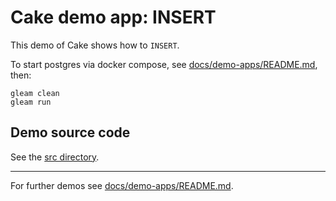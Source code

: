 # Cake demo app: INSERT

This demo of Cake shows how to `INSERT`.

To start postgres via docker compose, see
[docs/demo-apps/README.md](../../README.md#demo-apps.md#Installing-prerequisites), then:

```shell
gleam clean
gleam run
```

## Demo source code

See the [src directory](https://github.com/inoas/gleam-cake/blob/main/docs/demo-apps/demos/03_demo_insert/src/).

---

For further demos see [docs/demo-apps/README.md](../../README.md#available-demos).
